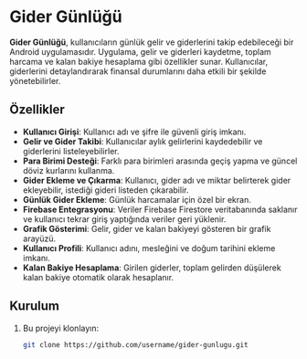 # Gider Günlüğü

**Gider Günlüğü**, kullanıcıların günlük gelir ve giderlerini takip edebileceği bir Android uygulamasıdır. Uygulama, gelir ve giderleri kaydetme, toplam harcama ve kalan bakiye hesaplama gibi özellikler sunar. Kullanıcılar, giderlerini detaylandırarak finansal durumlarını daha etkili bir şekilde yönetebilirler.

## Özellikler

- **Kullanıcı Girişi**: Kullanıcı adı ve şifre ile güvenli giriş imkanı.
- **Gelir ve Gider Takibi**: Kullanıcılar aylık gelirlerini kaydedebilir ve giderlerini listeleyebilirler.
- **Para Birimi Desteği**: Farklı para birimleri arasında geçiş yapma ve güncel döviz kurlarını kullanma.
- **Gider Ekleme ve Çıkarma**: Kullanıcı, gider adı ve miktar belirterek gider ekleyebilir, istediği gideri listeden çıkarabilir.
- **Günlük Gider Ekleme**: Günlük harcamalar için özel bir ekran.
- **Firebase Entegrasyonu**: Veriler Firebase Firestore veritabanında saklanır ve kullanıcı tekrar giriş yaptığında veriler geri yüklenir.
- **Grafik Gösterimi**: Gelir, gider ve kalan bakiyeyi gösteren bir grafik arayüzü.
- **Kullanıcı Profili**: Kullanıcı adını, mesleğini ve doğum tarihini ekleme imkanı.
- **Kalan Bakiye Hesaplama**: Girilen giderler, toplam gelirden düşülerek kalan bakiye otomatik olarak hesaplanır.

## Kurulum

1. Bu projeyi klonlayın: 
   ```bash
   git clone https://github.com/username/gider-gunlugu.git
